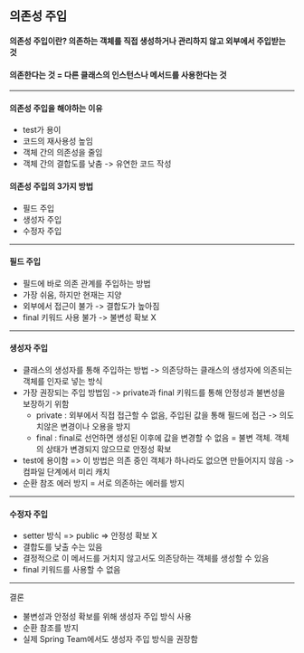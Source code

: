 ## 의존성 주입
#### 의존성 주입이란? 의존하는 객체를 직접 생성하거나 관리하지 않고 외부에서 주입받는 것
#### 의존한다는 것 = 다른 클래스의 인스턴스나 메서드를 사용한다는 것

-----
#### 의존성 주입을 해야하는 이유
- test가 용이
- 코드의 재사용성 높임
- 객체 간의 의존성을 줄임
- 객체 간의 결합도를 낮춤 -> 유연한 코드 작성
#### 의존성 주입의 3가지 방법
- 필드 주입
- 생성자 주입
- 수정자 주입
-----
#### 필드 주입
- 필드에 바로 의존 관계를 주입하는 방법
- 가장 쉬움, 하지만 현재는 지양
- 외부에서 접근이 불가 -> 결합도가 높아짐
- final 키워드 사용 불가 -> 불변성 확보 X
-----
#### 생성자 주입
- 클래스의 생성자를 통해 주입하는 방법 -> 의존당하는 클래스의 생성자에 의존되는 객체를 인자로 넣는 방식
- 가장 권장되는 주입 방법임 -> private과 final 키워드를 통해 안정성과 불변성을 보장하기 위함
  - private : 외부에서 직접 접근할 수 없음, 주입된 값을 통해 필드에 접근 -> 의도치않은 변경이나 오용을 방지
  - final : final로 선언하면 생성된 이후에 값을 변경할 수 없음 = 불변 객체. 객체의 상태가 변경되지 않으므로 안정성 확보
- test에 용이함 => 이 방법은 의존 중인 객체가 하나라도 없으면 만들어지지 않음 -> 컴파일 단계에서 미리 캐치
- 순환 참조 에러 방지 = 서로 의존하는 에러를 방지
-----
#### 수정자 주입
- setter 방식 => public => 안정성 확보 X
- 결합도를 낮출 수는 있음
- 결정적으로 이 메서드를 거치지 않고서도 의존당하는 객체를 생성할 수 있음
- final 키워드를 사용할 수 없음
-----
결론
- 불변성과 안정성 확보를 위해 생성자 주입 방식 사용
- 순환 참조를 방지
- 실제 Spring Team에서도 생성자 주입 방식을 권장함